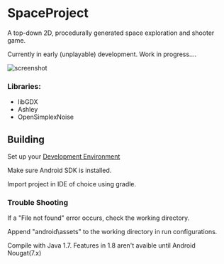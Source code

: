 # SpaceProject
A top-down 2D, procedurally generated space exploration and shooter game.

Currently in early (unplayable) development. 
Work in progress....

![screenshot](../Capture.PNG?raw=true)

### Libraries: 
- libGDX
- Ashley
- OpenSimplexNoise


## Building
Set up your [Development Environment](https://github.com/libgdx/libgdx/wiki/Setting-up-your-Development-Environment-%28Eclipse%2C-Intellij-IDEA%2C-NetBeans%29)

Make sure Android SDK is installed.

Import project in IDE of choice using gradle.

### Trouble Shooting
If a "File not found" error occurs, check the working directory.

Append "android\assets" to the working directory in run configurations.

Compile with Java 1.7. Features in 1.8 aren't avaible until Android Nougat(7.x)
